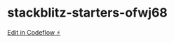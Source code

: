 # stackblitz-starters-ofwj68

[Edit in Codeflow ⚡️](https://stackblitz.com/~/github.com/madhusarania/stackblitz-starters-ofwj68)